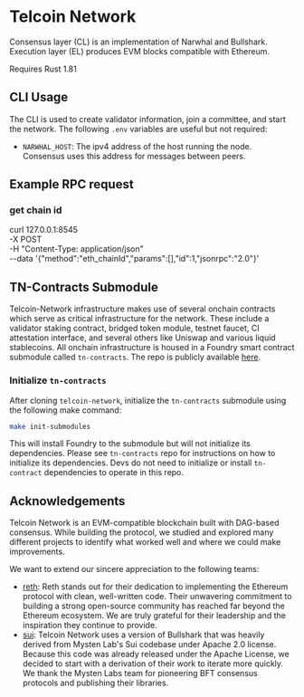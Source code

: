 # Telcoin Network

Consensus layer (CL) is an implementation of Narwhal and Bullshark.
Execution layer (EL) produces EVM blocks compatible with Ethereum.

Requires Rust 1.81

## CLI Usage

The CLI is used to create validator information, join a committee, and start the network.
The following `.env` variables are useful but not required:

- `NARWHAL_HOST`: The ipv4 address of the host running the node. Consensus uses this address for messages between peers.

## Example RPC request

### get chain id

curl 127.0.0.1:8545 \
-X POST \
-H "Content-Type: application/json" \
--data '{"method":"eth_chainId","params":[],"id":1,"jsonrpc":"2.0"}'

## TN-Contracts Submodule

Telcoin-Network infrastructure makes use of several onchain contracts which serve as critical infrastructure for the network.
These include a validator staking contract, bridged token module, testnet faucet, CI attestation interface, and several others like Uniswap and various liquid stablecoins.
All onchain infrastructure is housed in a Foundry smart contract submodule called `tn-contracts`.
The repo is publicly available [here](https://github.com/Telcoin-Association/tn-contracts).

### Initialize `tn-contracts`

After cloning `telcoin-network`, initialize the `tn-contracts` submodule using the following make command:

```bash
make init-submodules
```

This will install Foundry to the submodule but will not initialize its dependencies.
Please see `tn-contracts` repo for instructions on how to initialize its dependencies.
Devs do not need to initialize or install `tn-contract` dependencies to operate in this repo.

## Acknowledgements

Telcoin Network is an EVM-compatible blockchain built with DAG-based consensus.
While building the protocol, we studied and explored many different projects to identify what worked well and where we could make improvements.

We want to extend our sincere appreciation to the following teams:
- [reth](https://github.com/paradigmxyz/reth): Reth stands out for their dedication to implementing the Ethereum protocol with clean, well-written code. Their unwavering commitment to building a strong open-source community has reached far beyond the Ethereum ecosystem. We are truly grateful for their leadership and the inspiration they continue to provide.
- [sui](https://github.com/MystenLabs/sui): Telcoin Network uses a version of Bullshark that was heavily derived from Mysten Lab's Sui codebase under Apache 2.0 license. Because this code was already released under the Apache License, we decided to start with a derivation of their work to iterate more quickly. We thank the Mysten Labs team for pioneering BFT consensus protocols and publishing their libraries.
